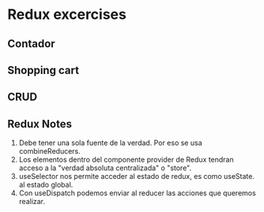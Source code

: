 # Redux excercises 

## Contador 
## Shopping cart 
## CRUD

## Redux Notes 
1. Debe tener una sola fuente de la verdad. Por  eso se usa combineReducers. 
2. Los elementos dentro del componente provider de Redux tendran acceso a la "verdad absoluta centralizada" o "store".
3. useSelector nos permite acceder al estado de redux, es como useState. al estado global. 
4. Con useDispatch podemos enviar al reducer las acciones que queremos realizar.